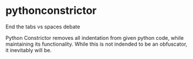 # pythonconstrictor
End the tabs vs spaces debate

Python Constrictor removes all indentation from given python code, while
maintaining its functionality. While this is not indended to be an obfuscator,
it inevitably will be.
